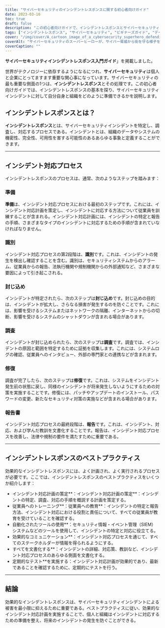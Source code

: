 ```yaml
---
title: "サイバーセキュリティのインシデントレスポンスに関する初心者向けガイド"
date: 2023-03-16
toc: true
draft: false
description: "この初心者向けガイドで、インシデントレスポンスとサイバーセキュリティインシデントへの対応の基本を学びましょう。"
tags: ["インシデントレスポンス", "サイバーセキュリティ", "ビギナーズガイド", "データ保護", "データ機密保護", "ITセキュリティ", "ネットワークセキュリティ", "サイバー攻撃", "情報セキュリティ", "サイバー犯罪", "デジタルセキュリティ", "ITインフラ", "情報漏えい", "サイバー脅威", "サイバーディフェンス", "インシデントマネージメント", "データ復旧", "セキュリティプランニング", "リスクマネージメント", "サイバーセキュリティ戦略"]
cover: "/img/cover/A_cartoon_image_of_a_cybersecurity_superhero_defending_a_city.png"
coverAlt: "サイバーセキュリティのスーパーヒーローが、サイバー脅威から街を守る様子を描いた漫画のイメージです。"
coverCaption: ""
---
```


**サイバーセキュリティインシデントレスポンス入門ガイド**」を掲載しました。

世界がテクノロジーに依存するようになるにつれ、**サイバーセキュリティ**は個人と企業にとってますます重要な関心事になっています。サイバーセキュリティの最も重要な側面の1つは、**インシデントレスポンス**とその処理です。この初心者向けガイドでは、インシデントレスポンスの基本を探り、サイバーセキュリティインシデントに対して自分自身と組織をどのように準備できるかを説明します。

## インシデントレスポンスとは？

**インシデントレスポンス**とは、サイバーセキュリティインシデントを特定し、調査し、対応するプロセスである。インシデントとは、組織のデータやシステムの機密性、完全性、可用性を害する可能性のあるあらゆる事象と定義することができます。

______

## インシデント対応プロセス

インシデントレスポンスのプロセスは、通常、次のようなステップを踏みます：

### 準備

**準備**は、インシデント対応プロセスにおける最初のステップです。これには、インシデント対応計画を策定し、インシデントに対応する方法について従業員を訓練することが含まれる。インシデント対応計画には、インシデントの特定と報告の手順、さまざまなタイプのインシデントに対応するための手順が含まれていなければなりません。

### 識別

インシデント対応プロセスの第2段階は、**識別**です。これは、インシデントの発生を検出し確認することを含む。識別は、セキュリティシステムからのアラーム、従業員からの報告、法執行機関や規制機関からの外部通知など、さまざまな要因によって引き起こされる。

### 封じ込め

インシデントが特定されたら、次のステップは**封じ込め**です。封じ込めの目的は、インシデントが拡大し、さらなる損害が発生するのを防ぐことです。これには、影響を受けるシステムまたはネットワークの隔離、インターネットからの切断、影響を受けるシステムのシャットダウンが含まれる場合があります。

### 調査

インシデントが封じ込められたら、次のステップは**調査**です。調査では、インシデントの原因と範囲を特定するために証拠を収集します。これには、システムログの確認、従業員へのインタビュー、外部の専門家との連携などが含まれます。

### 修復

調査が完了したら、次のステップは**修復**です。これは、システムをインシデント発生前の状態に戻し、同様のインシデントが将来発生しないようにするための対策を実施することです。修復には、パッチやアップデートのインストール、パスワードの変更、新たなセキュリティ対策の実施などが含まれる場合があります。

### 報告書

インシデント対応プロセスの最終段階は、**報告**です。これは、インシデント、対応、および学んだ教訓を文書化することです。報告は、インシデント対応プロセスを改善し、法律や規制の要件を満たすために重要である。

______

## インシデントレスポンスのベストプラクティス

効果的なインシデントレスポンスには、よく計画され、よく実行されるプロセスが必要です。ここでは、インシデントレスポンスのベストプラクティスをいくつか紹介します：

- インシデント対応計画の策定**：インシデント対応計画の策定**：インシデントの特定、調査、対応の手順を概説する計画を策定する。
- 従業員へのトレーニング**：従業員への教育**：インシデントの特定と報告方法、インシデント対応における役割と責任について、すべての従業員が教育を受けていることを確認する。
- 自動化されたツールの使用**：セキュリティ情報・イベント管理（SIEM）システムなどのツールを使用して、インシデントの特定と対応に役立てる。
- 効果的なコミュニケーション**：インシデント対応プロセスを通じて、すべてのステークホルダーが情報を得られるようにする。
- すべてを文書化する**：インシデントの詳細、対応策、教訓など、インシデント対応プロセスのあらゆる側面を文書化する。
- 定期的なテスト**を実施する：インシデント対応計画が効果的であり、最新であることを確認するために、定期的にテストを行う。

______

## 結論

効果的なインシデントレスポンスは、サイバーセキュリティインシデントによる被害を最小限に抑えるために重要である。ベストプラクティスに従い、効果的なインシデント対応計画を実施することで、個人と組織はインシデントに対応するための準備を整え、将来のインシデントの発生を防ぐことができる。 